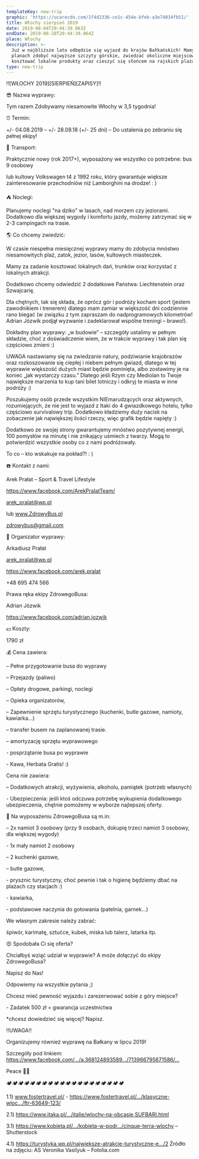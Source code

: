 ```yaml
---
templateKey: new-trip
graphic: 'https://ucarecdn.com/1f4d2336-ce1c-454e-bfeb-a3e74034fb51/'
title: Włochy sierpień 2019
date: 2019-08-04T20:44:39.063Z
endDate: 2019-08-28T20:44:39.064Z
place: Włochy
description: >-
  Już w najbliższe lato odbędzie się wyjazd do krajów Bałkańskich! Mamy w
  planach zdobyć najwyższe szczyty górskie, zwiedzać okoliczne miejscowości,
  kosztować lokalne produkty oraz cieszyć się słońcem na rajskich plażach! 
type: new-trip
---
```

‼️\[WŁOCHY 2019]\[SIERPIEŃ]\[ZAPISY]‼️



😎 Nazwa wyprawy:



Tym razem Zdobywamy niesamowite Włochy w 3,5 tygodnia!



⏰ Termin:



+/- 04.08.2019 – +/- 28.08.18 (+/- 25 dni) – Do ustalenia po zebraniu się pełnej ekipy!



🚋 Transport:



Praktycznie nowy (rok 2017+), wyposażony we wszystko co potrzebne: bus 9 osobowy 

lub kultowy Volkswagen t4 z 1992 roku, który gwarantuje większe zainteresowanie przechodniów niż Lamborghini na drodze! : )



⛺ Noclegi:



Planujemy noclegi "na dziko" w lasach, nad morzem czy jeziorami. Dodatkowo dla większej wygody i komfortu jazdy, możemy zatrzymać się w 2-3 campingach na trasie.



🌎 Co chcemy zwiedzić:



W czasie niespełna miesięcznej wyprawy mamy do zdobycia mnóstwo niesamowitych plaż, zatok, jezior, lasów, kultowych miasteczek. 

Mamy za zadanie kosztować lokalnych dań, trunków oraz korzystać z lokalnych atrakcji.

Dodatkowo chcemy odwiedzić 2 dodatkowe Państwa: Liechtenstein oraz Szwajcarię.



Dla chętnych, tak się składa, że oprócz gór i podróży kocham sport (jestem zawodnikiem i trenerem) dlatego mam zamiar w większość dni codziennie rano biegać (w związku z tym zapraszam do nadprogramowych kilometrów! Adrian Józwik podjął wyzwanie i zadeklarował wspólne treningi – brawo!).



Dokładny plan wyprawy: „w budowie” – szczegóły ustalimy w pełnym składzie, choć z doświadczenie wiem, że w trakcie wyprawy i tak plan się częściowo zmieni :)



UWAGA nastawiamy się na zwiedzanie natury, podziwianie krajobrazów oraz rozkoszowanie się ciepłej i niebem pełnym gwiazd, dlatego w tej wyprawie większość dużych miast będzie pominięta, albo zostawimy je na koniec „jak wystarczy czasu.” Dlatego jeśli Rzym czy Mediolan to Twoje największe marzenia to kup tani bilet lotniczy i odkryj te miasta w inne podróży :)



Poszukujemy osób przede wszystkim NIEmarudzących oraz aktywnych, rozumiejących, że nie jest to wyjazd z Itaki do 4 gwiazdkowego hotelu, tylko częściowo survivalowy trip. Dodatkowo kładziemy duży nacisk na zobaczenie jak największej ilości rzeczy, więc grafik będzie napięty :) 

Dodatkowo ze swojej strony gwarantujemy mnóstwo pozytywnej energii, 100 pomysłów na minutę i nie znikający uśmiech z twarzy. Mogą to potwierdzić wszystkie osoby co z nami podróżowały. 

To co – kto wskakuje na pokład?! : )



☎️ Kontakt z nami:



Arek Prałat – Sport & Travel Lifestyle



https://www.facebook.com/ArekPralatTeam/  

arek_pralat@wp.pl 



lub www.ZdrowyBus.pl  

zdrowybus@gmail.com 



🤠 Organizator wyprawy:



Arkadiusz Prałat

arek_pralat@wp.pl 

https://www.facebook.com/arek.pralat  

+48 695 474 566



Prawa ręka ekipy ZdrowegoBusa:



Adrian Józwik 

https://www.facebook.com/adrian.jozwik 



💵 Koszty:



1790 zł



💰 Cena zawiera:



– Pełne przygotowanie busa do wyprawy

– Przejazdy (paliwo)

– Opłaty drogowe, parkingi, noclegi

– Opieka organizatorów,

– Zapewnienie sprzętu turystycznego (kuchenki, butle gazowe, namioty, kawiarka...)

– transfer busem na zaplanowanej trasie.

– amortyzację sprzętu wyprawowego

\- posprzątanie busa po wyprawie

\- Kawa, Herbata Gratis! :)



Cena nie zawiera:



– Dodatkowych atrakcji, wyżywienia, alkoholu, pamiątek (potrzeb własnych)

\- Ubezpieczenia: jeśli ktoś odczuwa potrzebę wykupienia dodatkowego ubezpieczenia, chętnie pomożemy w wyborze najlepszej oferty.



💼 Na wyposażeniu ZdrowegoBusa są m.in:



– 2x namiot 3 osobowy (przy 9 osobach, dokupię trzeci namiot 3 osobowy, dla większej wygody)

\- 1x mały namiot 2 osobowy

– 2 kuchenki gazowe,

– butle gazowe,

\- prysznic turystyczny, choć pewnie i tak o higienę będziemy dbać na plażach czy stacjach :) 

\- kawiarka, 

\- podstawowe naczynia do gotowania (patelnia, garnek...)



We własnym zakresie należy zabrać: 

śpiwór, karimatę, sztućce, kubek, miska lub talerz, latarka itp.



😍 Spodobała Ci się oferta? 

Chciałbyś wziąć udział w wyprawie? A może dołączyć do ekipy ZdrowegoBusa?

Napisz do Nas! 

Odpowiemy na wszystkie pytania ;)



Chcesz mieć pewność wyjazdu i zarezerwować sobie z góry miejsce? 

\- Zadatek 500 zł = gwarancja uczestnictwa

\*chcesz dowiedzieć się więcej? Napisz.



‼️UWAGA‼️

Organizujemy również wyprawę na Bałkany w lipcu 2019!

Szczegóły pod linkiem: https://www.facebook.com/…/a.368124893589…/713966795671586/…



Peace ✌🏾

🏕️🏕️🏕️🏕️🏕️🏕️🏕️🏕️🏕️🏕️🏕️🏕️🏕️🏕️🏕️🏕️🏕️🏕️🏕️🏕️

1.1) www.fostertravel.pl/ - https://www.fostertravel.pl/…/klasyczne-wloc…/ftr-63649-123/ 

2.1) https://www.itaka.pl/…/italie/wlochy-na-obcasie,SUFBARI.html 

3.1) https://www.kobieta.pl/…/kobieta-w-podr…/cinque-terra-wlochy – Shutterstock 

4.1) https://turystyka.wp.pl/najwieksze-atrakcje-turystyczne-e…/2 Źródło na zdjęciu: AS Veronika Vasilyuk – Fotolia.com
